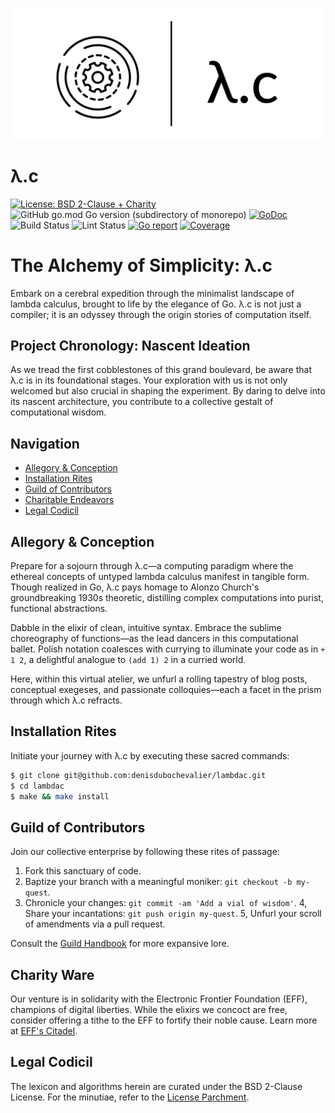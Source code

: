 ![λ.c](https://github.com/denisdubochevalier/lambdac/raw/main/lambdac_logo.png)

# λ.c

[![License: BSD 2-Clause + Charity](https://img.shields.io/badge/License-BSD%202--Clause%20%2B%20Charity-blue)](LICENSE)
![GitHub go.mod Go version (subdirectory of monorepo)](https://img.shields.io/github/go-mod/go-version/denisdubochevalier/lambdac)
[![GoDoc](https://godoc.org/github.com/denisdubochevalier/lambdac?status.svg)](https://pkg.go.dev/github.com/denisdubochevalier/lambdac)
![Build Status](https://github.com/denisdubochevalier/lambdac/actions/workflows/go.yml/badge.svg)
![Lint Status](https://github.com/denisdubochevalier/lambdac/actions/workflows/golangci-lint.yml/badge.svg)
[![Go report](https://goreportcard.com/badge/github.com/denisdubochevalier/lambdac)](https://goreportcard.com/report/github.com/denisdubochevalier/lambdac)
[![Coverage](https://img.shields.io/codecov/c/github/denisdubochevalier/lambdac)](https://codecov.io/gh/denisdubochevalier/lambdac)

# The Alchemy of Simplicity: λ.c

Embark on a cerebral expedition through the minimalist landscape of lambda
calculus, brought to life by the elegance of Go. λ.c is not just a compiler; it
is an odyssey through the origin stories of computation itself.

## Project Chronology: Nascent Ideation

As we tread the first cobblestones of this grand boulevard, be aware that λ.c is
in its foundational stages. Your exploration with us is not only welcomed but
also crucial in shaping the experiment. By daring to delve into its nascent
architecture, you contribute to a collective gestalt of computational wisdom.

## Navigation

- [Allegory & Conception](#allegory-&-conception)
- [Installation Rites](#installation-rites)
- [Guild of Contributors](#guild-of-contributors)
- [Charitable Endeavors](#charitable-endeavors)
- [Legal Codicil](#legal-codicil)

## Allegory & Conception

Prepare for a sojourn through λ.c—a computing paradigm where the ethereal
concepts of untyped lambda calculus manifest in tangible form. Though realized
in Go, λ.c pays homage to Alonzo Church's groundbreaking 1930s theoretic,
distilling complex computations into purist, functional abstractions.

Dabble in the elixir of clean, intuitive syntax. Embrace the sublime
choreography of functions—as the lead dancers in this computational ballet.
Polish notation coalesces with currying to illuminate your code as in `+ 1 2`, a
delightful analogue to `(add 1) 2` in a curried world.

Here, within this virtual atelier, we unfurl a rolling tapestry of blog posts,
conceptual exegeses, and passionate colloquies—each a facet in the prism through
which λ.c refracts.

## Installation Rites

Initiate your journey with λ.c by executing these sacred commands:

```sh
$ git clone git@github.com:denisdubochevalier/lambdac.git
$ cd lambdac
$ make && make install
```

## Guild of Contributors

Join our collective enterprise by following these rites of passage:

1. Fork this sanctuary of code.
2. Baptize your branch with a meaningful moniker: `git checkout -b my-quest`.
3. Chronicle your changes: `git commit -am 'Add a vial of wisdom'`. 4, Share
   your incantations: `git push origin my-quest`. 5, Unfurl your scroll of
   amendments via a pull request.

Consult the
[Guild Handbook](https://github.com/denisdubochevalier/lambdac/blob/main/CONTRIBUTING.md)
for more expansive lore.

## Charity Ware

Our venture is in solidarity with the Electronic Frontier Foundation (EFF),
champions of digital liberties. While the elixirs we concoct are free, consider
offering a tithe to the EFF to fortify their noble cause. Learn more at
[EFF's Citadel](https://www.eff,org).

## Legal Codicil

The lexicon and algorithms herein are curated under the BSD 2-Clause License.
For the minutiae, refer to the [License Parchment](/lambdac/license).
